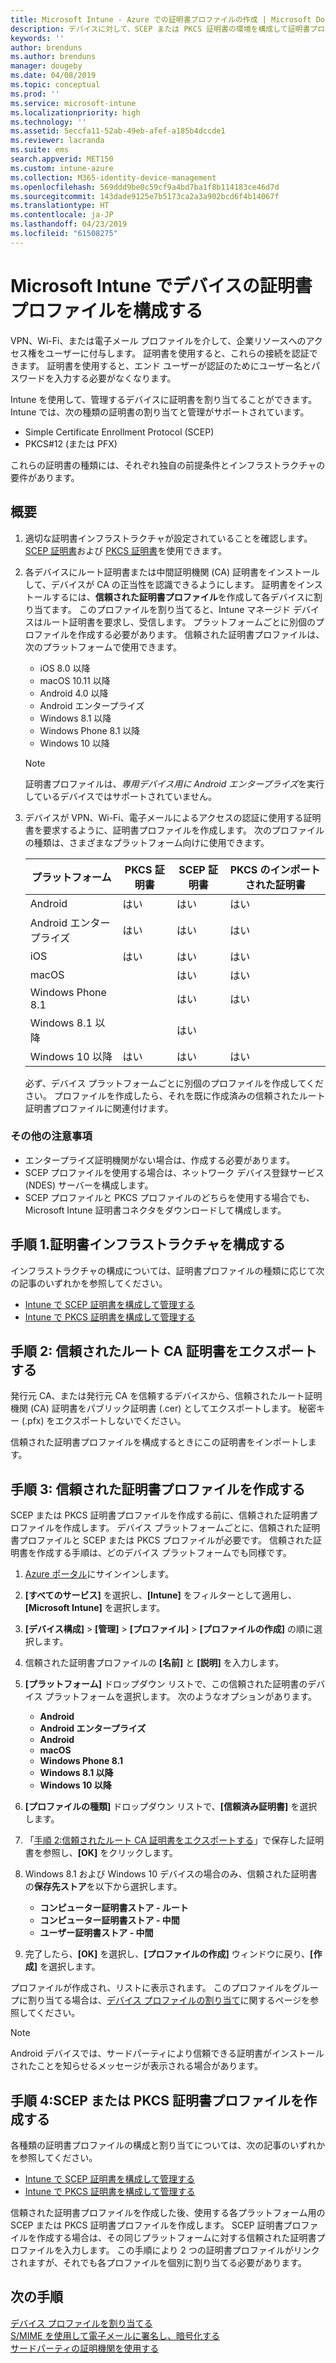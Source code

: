 ```yaml
---
title: Microsoft Intune - Azure での証明書プロファイルの作成 | Microsoft Docs
description: デバイスに対して、SCEP または PKCS 証明書の環境を構成して証明書プロファイルを追加または作成し、パブリック証明書をエクスポートし、Azure Portal でプロファイルを作成してから、Azure Portal の Microsoft Intune で証明書プロファイルに SCEP または PKCS を割り当てます
keywords: ''
author: brenduns
ms.author: brenduns
manager: dougeby
ms.date: 04/08/2019
ms.topic: conceptual
ms.prod: ''
ms.service: microsoft-intune
ms.localizationpriority: high
ms.technology: ''
ms.assetid: 5eccfa11-52ab-49eb-afef-a185b4dccde1
ms.reviewer: lacranda
ms.suite: ems
search.appverid: MET150
ms.custom: intune-azure
ms.collection: M365-identity-device-management
ms.openlocfilehash: 569ddd9be0c59cf9a4bd7ba1f8b114183ce46d7d
ms.sourcegitcommit: 143dade9125e7b5173ca2a3a902bcd6f4b14067f
ms.translationtype: HT
ms.contentlocale: ja-JP
ms.lasthandoff: 04/23/2019
ms.locfileid: "61508275"
---
```

# <a name="configure-a-certificate-profile-for-your-devices-in-microsoft-intune"></a>Microsoft Intune でデバイスの証明書プロファイルを構成する

VPN、Wi-Fi、または電子メール プロファイルを介して、企業リソースへのアクセス権をユーザーに付与します。 証明書を使用すると、これらの接続を認証できます。 証明書を使用すると、エンド ユーザーが認証のためにユーザー名とパスワードを入力する必要がなくなります。

Intune を使用して、管理するデバイスに証明書を割り当てることができます。 Intune では、次の種類の証明書の割り当てと管理がサポートされています。

- Simple Certificate Enrollment Protocol (SCEP)
- PKCS#12 (または PFX)

これらの証明書の種類には、それぞれ独自の前提条件とインフラストラクチャの要件があります。


## <a name="overview"></a>概要

1. 適切な証明書インフラストラクチャが設定されていることを確認します。 [SCEP 証明書](certificates-scep-configure.md)および [PKCS 証明書](certficates-pfx-configure.md)を使用できます。

2. 各デバイスにルート証明書または中間証明機関 (CA) 証明書をインストールして、デバイスが CA の正当性を認識できるようにします。 証明書をインストールするには、**信頼された証明書プロファイル**を作成して各デバイスに割り当てます。 このプロファイルを割り当てると、Intune マネージド デバイスはルート証明書を要求し、受信します。 プラットフォームごとに別個のプロファイルを作成する必要があります。 信頼された証明書プロファイルは、次のプラットフォームで使用できます。

    - iOS 8.0 以降
    - macOS 10.11 以降
    - Android 4.0 以降
    - Android エンタープライズ  
    - Windows 8.1 以降
    - Windows Phone 8.1 以降
    - Windows 10 以降

    > [!NOTE]  
    > 証明書プロファイルは、*専用デバイス用に Android エンタープライズ*を実行しているデバイスではサポートされていません。

3. デバイスが VPN、Wi-Fi、電子メールによるアクセスの認証に使用する証明書を要求するように、証明書プロファイルを作成します。 次のプロファイルの種類は、さまざまなプラットフォーム向けに使用できます。  

   | プラットフォーム     |PKCS 証明書|SCEP 証明書| PKCS のインポートされた証明書 | 
   |--------------|----------------|----------------|-------------------|
   | Android                | はい    | はい    | はい    |
   | Android エンタープライズ     | はい    | はい    | はい    |
   | iOS                    | はい    | はい    | はい    |
   | macOS                  |        | はい    | はい    |
   | Windows Phone 8.1      |        | はい    | はい    |
   | Windows 8.1 以降  |        | はい    |        |
   | Windows 10 以降   | はい    | はい    | はい    |

   必ず、デバイス プラットフォームごとに別個のプロファイルを作成してください。 プロファイルを作成したら、それを既に作成済みの信頼されたルート証明書プロファイルに関連付けます。

### <a name="further-considerations"></a>その他の注意事項

- エンタープライズ証明機関がない場合は、作成する必要があります。
- SCEP プロファイルを使用する場合は、ネットワーク デバイス登録サービス (NDES) サーバーを構成します。
- SCEP プロファイルと PKCS プロファイルのどちらを使用する場合でも、Microsoft Intune 証明書コネクタをダウンロードして構成します。


## <a name="step-1-configure-your-certificate-infrastructure"></a>手順 1.証明書インフラストラクチャを構成する

インフラストラクチャの構成については、証明書プロファイルの種類に応じて次の記事のいずれかを参照してください。

- [Intune で SCEP 証明書を構成して管理する](certificates-scep-configure.md)
- [Intune で PKCS 証明書を構成して管理する](certficates-pfx-configure.md)


## <a name="step-2-export-your-trusted-root-ca-certificate"></a>手順 2: 信頼されたルート CA 証明書をエクスポートする

発行元 CA、または発行元 CA を信頼するデバイスから、信頼されたルート証明機関 (CA) 証明書をパブリック証明書 (.cer) としてエクスポートします。 秘密キー (.pfx) をエクスポートしないでください。

信頼された証明書プロファイルを構成するときにこの証明書をインポートします。

## <a name="step-3-create-trusted-certificate-profiles"></a>手順 3: 信頼された証明書プロファイルを作成する
SCEP または PKCS 証明書プロファイルを作成する前に、信頼された証明書プロファイルを作成します。 デバイス プラットフォームごとに、信頼された証明書プロファイルと SCEP または PKCS プロファイルが必要です。 信頼された証明書を作成する手順は、どのデバイス プラットフォームでも同様です。

1. [Azure ポータル](https://portal.azure.com)にサインインします。
2. **[すべてのサービス]** を選択し、**[Intune]** をフィルターとして適用し、**[Microsoft Intune]** を選択します。
3. **[デバイス構成]** > **[管理]** > **[プロファイル]** > **[プロファイルの作成]** の順に選択します。
4. 信頼された証明書プロファイルの **[名前]** と **[説明]** を入力します。
5. **[プラットフォーム]** ドロップダウン リストで、この信頼された証明書のデバイス プラットフォームを選択します。 次のようなオプションがあります。

    - **Android**
    - **Android エンタープライズ**
    - **Android**
    - **macOS**
    - **Windows Phone 8.1**
    - **Windows 8.1 以降**
    - **Windows 10 以降**

6. **[プロファイルの種類]** ドロップダウン リストで、**[信頼済み証明書]** を選択します。
7. 「[手順 2:信頼されたルート CA 証明書をエクスポートする](#step-2-export-your-trusted-root-ca-certificate)」で保存した証明書を参照し、**[OK]** をクリックします。
8. Windows 8.1 および Windows 10 デバイスの場合のみ、信頼された証明書の**保存先ストア**を以下から選択します。

    - **コンピューター証明書ストア - ルート**
    - **コンピューター証明書ストア - 中間**
    - **ユーザー証明書ストア - 中間**

9. 完了したら、**[OK]** を選択し、**[プロファイルの作成]** ウィンドウに戻り、**[作成]** を選択します。

プロファイルが作成され、リストに表示されます。 このプロファイルをグループに割り当てる場合は、[デバイス プロファイルの割り当て](device-profile-assign.md)に関するページを参照してください。

   >[!NOTE]
   > Android デバイスでは、サードパーティにより信頼できる証明書がインストールされたことを知らせるメッセージが表示される場合があります。

## <a name="step-4-create-scep-or-pkcs-certificate-profiles"></a>手順 4:SCEP または PKCS 証明書プロファイルを作成する

各種類の証明書プロファイルの構成と割り当てについては、次の記事のいずれかを参照してください。

- [Intune で SCEP 証明書を構成して管理する](certificates-scep-configure.md)
- [Intune で PKCS 証明書を構成して管理する](certficates-pfx-configure.md)

信頼された証明書プロファイルを作成した後、使用する各プラットフォーム用の SCEP または PKCS 証明書プロファイルを作成します。 SCEP 証明書プロファイルを作成する場合は、その同じプラットフォームに対する信頼された証明書プロファイルを入力します。 この手順により 2 つの証明書プロファイルがリンクされますが、それでも各プロファイルを個別に割り当てる必要があります。

## <a name="next-steps"></a>次の手順
[デバイス プロファイルを割り当てる](device-profile-assign.md)  
[S/MIME を使用して電子メールに署名し、暗号化する](certificates-s-mime-encryption-sign.md)  
[サードパーティの証明機関を使用する](certificate-authority-add-scep-overview.md)

